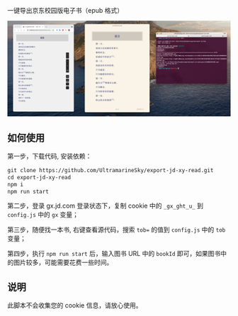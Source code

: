 一键导出京东校园版电子书（epub 格式）

![](./preview.png)

## 如何使用

第一步，下载代码, 安装依赖：

```shell
git clone https://github.com/UltramarineSky/export-jd-xy-read.git
cd export-jd-xy-read
npm i
npm run start
```

第二步，登录 gx.jd.com 登录状态下，复制 cookie 中的 `_gx_ght_u_` 到 `config.js` 中的 `gx` 变量；

第三步，随便找一本书, 右键查看源代码，搜索 `tob=` 的值到 `config.js` 中的 `tob` 变量；

第四步，执行 `npm run start` 后，输入图书 URL 中的 `bookId` 即可，如果图书中的图片较多，可能需要花费一些时间。

## 说明

此脚本不会收集您的 cookie 信息，请放心使用。

